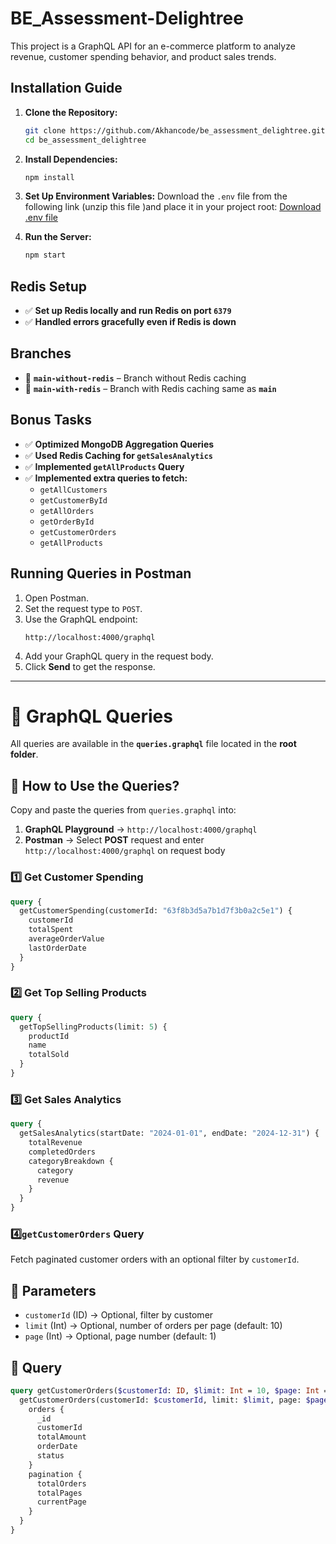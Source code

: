 # BE_Assessment-Delightree
This project is a GraphQL API for an e-commerce platform to analyze revenue, customer spending behavior, and product sales trends.

## Installation Guide

1. **Clone the Repository:**
   ```sh
   git clone https://github.com/Akhancode/be_assessment_delightree.git
   cd be_assessment_delightree
   ```

2. **Install Dependencies:**
   ```sh
   npm install
   ```

3. **Set Up Environment Variables:**
   Download the `.env` file from the following link  (unzip this file )and place it in your project root:
   [Download .env file](https://drive.google.com/file/d/15opHZW8BgCL0cLIRM79OWqG8yBwcxaTx/view?usp=sharing)
   


4. **Run the Server:**
   ```sh
   npm start
   ```

## Redis Setup

- ✅ **Set up Redis locally and run Redis on port `6379`**  
- ✅ **Handled errors gracefully even if Redis is down**  

## Branches

- 🔀 **`main-without-redis`** – Branch without Redis caching  
- 🔀 **`main-with-redis`** – Branch with Redis caching same as **`main`**

## Bonus Tasks

- ✅ **Optimized MongoDB Aggregation Queries**
- ✅ **Used Redis Caching for `getSalesAnalytics`**
- ✅ **Implemented `getAllProducts` Query**
- ✅ **Implemented extra queries to fetch:**
  - `getAllCustomers`
  - `getCustomerById`
  - `getAllOrders`
  - `getOrderById`
  - `getCustomerOrders`
  - `getAllProducts`

## Running Queries in Postman

1. Open Postman.
2. Set the request type to `POST`.
3. Use the GraphQL endpoint:
   ```
   http://localhost:4000/graphql
   ```
4. Add your GraphQL query in the request body.
5. Click **Send** to get the response.

---
# 📌 GraphQL Queries  

All queries are available in the **`queries.graphql`** file located in the **root folder**.  

## 🔹 How to Use the Queries?  
Copy and paste the queries from `queries.graphql` into:  

1. **GraphQL Playground** → `http://localhost:4000/graphql`  
2. **Postman** → Select **POST** request and enter `http://localhost:4000/graphql`  on request body

### 1️⃣ Get Customer Spending
```graphql
query {
  getCustomerSpending(customerId: "63f8b3d5a7b1d7f3b0a2c5e1") {
    customerId
    totalSpent
    averageOrderValue
    lastOrderDate
  }
}
```

### 2️⃣ Get Top Selling Products
```graphql
query {
  getTopSellingProducts(limit: 5) {
    productId
    name
    totalSold
  }
}
```

### 3️⃣ Get Sales Analytics
```graphql
query {
  getSalesAnalytics(startDate: "2024-01-01", endDate: "2024-12-31") {
    totalRevenue
    completedOrders
    categoryBreakdown {
      category
      revenue
    }
  }
}
```
### 4️⃣`getCustomerOrders` Query  

Fetch paginated customer orders with an optional filter by `customerId`.  

## 🔹 Parameters  
- `customerId` (ID) → Optional, filter by customer  
- `limit` (Int) → Optional, number of orders per page (default: 10)  
- `page` (Int) → Optional, page number (default: 1)  


## 🔹 Query  
```graphql
query getCustomerOrders($customerId: ID, $limit: Int = 10, $page: Int = 1) {
  getCustomerOrders(customerId: $customerId, limit: $limit, page: $page) {
    orders {
      _id
      customerId
      totalAmount
      orderDate
      status
    }
    pagination {
      totalOrders
      totalPages
      currentPage
    }
  }
}
```

